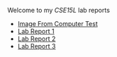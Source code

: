 Welcome to my *CSE15L* lab reports
- [Image From Computer Test](https://cmasterm.github.io/cse15l-lab-reports/lab-report-1-week-2.html)
- [Lab Report 1](https://cmasterm.github.io/cse15l-lab-reports/labReport1.html)
- [Lab Report 2](https://cmasterm.github.io/cse15l-lab-reports/labReport2.html)
- [Lab Report 3](https://cmasterm.github.io/cse15l-lab-reports/lab-report-3-week-6.html)
